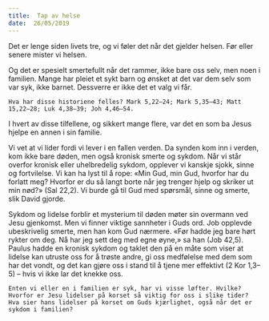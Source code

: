 ```yaml
---
title:  Tap av helse
date:  26/05/2019
---
```


Det er lenge siden livets tre, og vi føler det når det gjelder helsen. Før eller senere mister vi helsen.

Og det er spesielt smertefullt når det rammer, ikke bare oss selv, men noen i familien. Mange har pleiet et sykt barn og ønsket at det var dem selv som var syk, ikke barnet. Dessverre er ikke det et valg vi får.

`Hva har disse historiene felles? Mark 5,22–24; Mark 5,35–43; Matt 15,22–28; Luk 4,38–39; Joh 4,46–54.`

I hvert av disse tilfellene, og sikkert mange flere, var det en som ba Jesus hjelpe en annen i sin familie.

Vi vet at vi lider fordi vi lever i en fallen verden. Da synden kom inn i verden, kom ikke bare døden, men også kronisk smerte og sykdom. Når vi står overfor kronisk eller uhelbredelig sykdom, opplever vi kanskje sjokk, sinne og fortvilelse. Vi kan ha lyst til å rope: «Min Gud, min Gud, hvorfor har du forlatt meg? Hvorfor er du så langt borte når jeg trenger hjelp og skriker ut min nød?» (Sal 22,2). Vi burde gå til Gud med spørsmål, sinne og smerte, slik David gjorde.

Sykdom og lidelse forblir et mysterium til døden møter sin overmann ved Jesu gjenkomst. Men vi finner viktige sannheter i Guds ord. Job opplevde ubeskrivelig smerte, men han kom Gud nærmere. «Før hadde jeg bare hørt rykter om deg. Nå har jeg sett deg med egne øyne,» sa han (Job 42,5). Paulus hadde en kronisk sykdom og taklet den på en måte som viser at lidelse kan utruste oss for å trøste andre, gi oss medfølelse med dem som har det vondt, og det kan gjøre oss i stand til å tjene mer effektivt (2 Kor 1,3–5) – hvis vi ikke lar det knekke oss.

`Enten vi eller en i familien er syk, har vi visse løfter. Hvilke? Hvorfor er Jesu lidelser på korset så viktig for oss i slike tider? Hva sier hans lidelser på korset om Guds kjærlighet, også når det er sykdom i familien?`